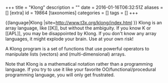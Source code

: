 +++
title = "Klong"
description = ""
date = 2016-01-16T06:32:51Z
aliases = []
[extra]
id = 19864
[taxonomies]
categories = []
tags = []
+++

{{language|Klong
|site=http://www.t3x.org/klong/index.html
}}
Klong is an array language, like [[K]], but without the ambiguity. If you know K or [[APL]], you may be disappointed by Klong. If you don't know any array languages, it might explode your brain. Use at your own risk!

A Klong program is a set of functions that use powerful operators to manipulate lists (vectors) and (multi-dimensional) arrays.

Note that Klong is a mathematical notation rather than a programming language. If you try to use it like your favorite OO/functional/procedural programming language, you will only get frustrated.
